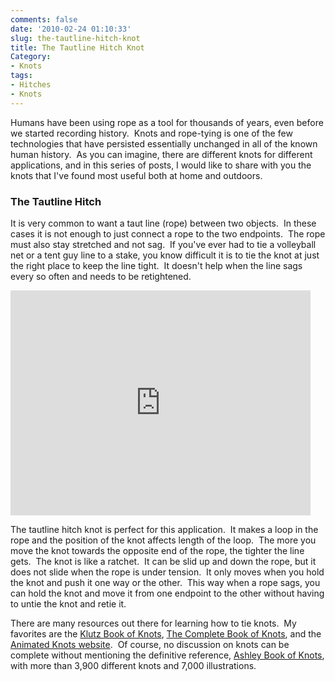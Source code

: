 ```yaml
---
comments: false
date: '2010-02-24 01:10:33'
slug: the-tautline-hitch-knot
title: The Tautline Hitch Knot
Category:
- Knots
tags:
- Hitches
- Knots
---
```


<!-- ai l /wp/JAZ0650_TautlineHitch-2.jpg /wp/JAZ0650_TautlineHitch-2-189x285.jpg 189 285 The Tautline Hitch -->

Humans have been using rope as a tool for
thousands of years, even before we started recording history.  Knots and 
rope-tying is one of the few technologies that have persisted essentially unchanged
in all of the known human history.  As you can imagine, there are different
knots for different applications, and in this series of posts, I would like to
share with you the knots that I've found most useful both at home and
outdoors.
<!-- more -->

### The Tautline Hitch

It is very common to want a taut line (rope) between two objects.  In these
cases it is not enough to just connect a rope to the two endpoints.  The rope
must also stay stretched and not sag.  If you've ever had to tie a volleyball
net or a tent guy line to a stake, you know difficult it is to tie the knot at
just the right place to keep the line tight.  It doesn't help when the line
sags every so often and needs to be retightened.

<iframe width="480" height="360" src="http://www.youtube.com/embed/m8NkEp7Cxsw" frameborder="0" allowfullscreen></iframe>
  
The tautline hitch knot is perfect for this application.  It makes a loop in
the rope and the position of the knot affects length of the loop.  The more
you move the knot towards the opposite end of the rope, the tighter the line
gets.  The knot is like a ratchet.  It can be slid up and down the rope, but
it does not slide when the rope is under tension.  It only moves when you hold
the knot and push it one way or the other.  This way when a rope sags, you can
hold the knot and move it from one endpoint to the other without having to
untie the knot and retie it.

There are many resources out there for learning how to tie knots.  My
favorites are the [Klutz Book of Knots](http://www.amazon.com/Klutz-Book-Knots-John-Cassidy/dp/1591748089/ref=sr_1_45?ie=UTF8&s=books&qid=1266977750&sr=1-45),
[The Complete Book of Knots](http://www.amazon.com/Complete-Book-Knots-Geoffrey-Budworth/dp/1558216324/ref=sr_1_6?ie=UTF8&s=books&qid=1266977657&sr=1-6), and
the [Animated Knots website](http://www.animatedknots.com/).  Of course, no
discussion on knots can be complete without mentioning the definitive
reference, [Ashley Book of Knots](http://www.amazon.com/Ashley-Book-Knots-Clifford/dp/0385040253/ref=sr_1_5?ie=UTF8&s=books&qid=1266977657&sr=1-5), with
more than 3,900 different knots and 7,000 illustrations.

<!-- ai c /wp/JAZ0650_TautlineHitch.jpg /wp/JAZ0650_TautlineHitch-389x585.jpg 389 585 The Tautline Hitch -->

